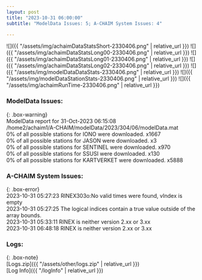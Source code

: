 ```yaml
---
layout: post
title: "2023-10-31 06:00:00"
subtitle: "ModelData Issues: 5; A-CHAIM System Issues: 4"

---
```


![]({{ "/assets/img/achaimDataStatsShort-2330406.png" | relative_url }})
![]({{ "/assets/img/achaimDataStatsLong00-2330406.png" | relative_url }})
![]({{ "/assets/img/achaimDataStatsLong01-2330406.png" | relative_url }})
![]({{ "/assets/img/achaimDataStatsLong02-2330406.png" | relative_url }})
![]({{ "/assets/img/modelDataDataStats-2330406.png" | relative_url }})
![]({{ "/assets/img/modelDataStationStats-2330406.png" | relative_url }})
![]({{ "/assets/img/achaimRunTime-2330406.png" | relative_url }})


### ModelData Issues:  
  
{: .box-warning}  
 ModelData report for 31-Oct-2023 06:15:08   
 /home2/achaim1/A-CHAIM/modelData/2023/304/06/modelData.mat   
 0% of all possible stations for IONO were downloaded. x1667   
 0% of all possible stations for JASON were downloaded. x3   
 0% of all possible stations for SENTINEL were downloaded. x970   
 0% of all possible stations for SSUSI were downloaded. x130   
 0% of all possible stations for KARTVERKET were downloaded. x5888   
  
### A-CHAIM System Issues:  
  
{: .box-error}  
2023-10-31 05:27:23 RINEX303o:No valid times were found, vIndex is empty  
2023-10-31 05:27:25 The logical indices contain a true value outside of the array bounds.  
2023-10-31 05:33:11 RINEX is neither version 2.xx or 3.xx  
2023-10-31 06:48:18 RINEX is neither version 2.xx or 3.xx  

### Logs:  
  
{: .box-note}  
[Logs.zip]({{ "/assets/other/logs.zip" | relative_url }})  
[Log Info]({{ "/logInfo" | relative_url }})  
